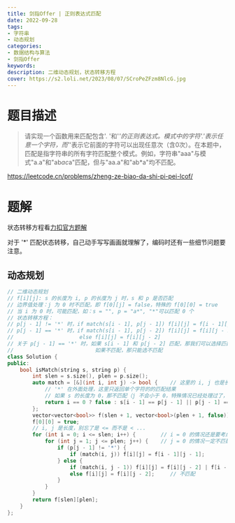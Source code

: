 ```yaml
---
title: 剑指Offer | 正则表达式匹配
date: 2022-09-28
tags:
- 字符串
- 动态规划
categories:
- 数据结构与算法
- 剑指Offer
keywords:
description: 二维动态规划，状态转移方程
cover: https://s2.loli.net/2023/08/07/SCroPeZFzm8NlcG.jpg
---
```


# 题目描述
> 请实现一个函数用来匹配包含'. '和'*'的正则表达式。模式中的字符'.'表示任意一个字符，而'*'表示它前面的字符可以出现任意次（含0次）。在本题中，匹配是指字符串的所有字符匹配整个模式。例如，字符串"aaa"与模式"a.a"和"ab*ac*a"匹配，但与"aa.a"和"ab*a"均不匹配。

https://leetcode.cn/problems/zheng-ze-biao-da-shi-pi-pei-lcof/

# 题解

状态转移方程看[力扣官方题解](https://leetcode.cn/problems/zheng-ze-biao-da-shi-pi-pei-lcof/solutions/521347/zheng-ze-biao-da-shi-pi-pei-by-leetcode-s3jgn/)

对于 '*' 匹配状态转移，自己动手写写画画就理解了，编码时还有一些细节问题要注意。

## 动态规划

``` C++
// 二维动态规划
// f[i][j]: s 的长度为 i, p 的长度为 j 时，s 和 p 是否匹配
// 边界值处理：j 为 0 时不匹配，即 f[0][j] = false，特殊的 f[0][0] = true
// 当 i 为 0 时，可能匹配，如：s = "", p = "a*", "*"可以匹配 0 个
// 状态转移方程：
// p[j - 1] != '*' 时，if match(s[i - 1], p[j - 1]) f[i][j] = f[i - 1][j - 1]，else f[i][j] = false
// p[j - 1] == '*' 时，if match(s[i - 1], p[j - 2]) f[i][j] = f[i][j - 2] | f[i - 1][j]
//                     else f[i][j] = f[i][j - 2]
// 关于 p[j - 1] == '*' 时，如果 s[i - 1] 和 p[j - 2] 匹配，那我们可以选择匹配或不匹配
//                          如果不匹配，那只能选不匹配
class Solution {
public:
    bool isMatch(string s, string p) {
        int slen = s.size(), plen = p.size();
        auto match = [&](int i, int j) -> bool {    // 这里的 i, j 也是长度
            // '*' 在外面处理，这里只返回单个字符的的匹配结果
            // 如果 s 的长度为 0，那不匹配（j 不会小于 0，特殊情况已经处理过了，这里不考虑
            return i == 0 ? false : s[i - 1] == p[j - 1] || p[j - 1] == '.';
        };
        vector<vector<bool>> f(slen + 1, vector<bool>(plen + 1, false));
        f[0][0] = true;
        // i, j 是长度，别忘了是 <= 而不是 < ...
        for (int i = 0; i <= slen; i++) {        // i = 0 的情况还是要考虑的
            for (int j = 1; j <= plen; j++) {    // j = 0 的情况一定不匹配（除了f[0][0]）
                if (p[j - 1] != '*') {
                    if (match(i, j)) f[i][j] = f[i - 1][j - 1];
                } else {
                    if (match(i, j - 1)) f[i][j] = f[i][j - 2] | f[i - 1][j];   // 不匹配或匹配
                    else f[i][j] = f[i][j - 2];     // 不匹配
                }
            }
        }
        return f[slen][plen];
    }
};
```